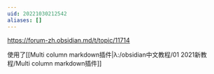 ```yaml
---
uid: 20221030212542
aliases: []
---
```

https://forum-zh.obsidian.md/t/topic/11714

使用了[[Multi column markdown插件|λ:/obsidian中文教程/01 2021新教程/Multi column markdown插件]]